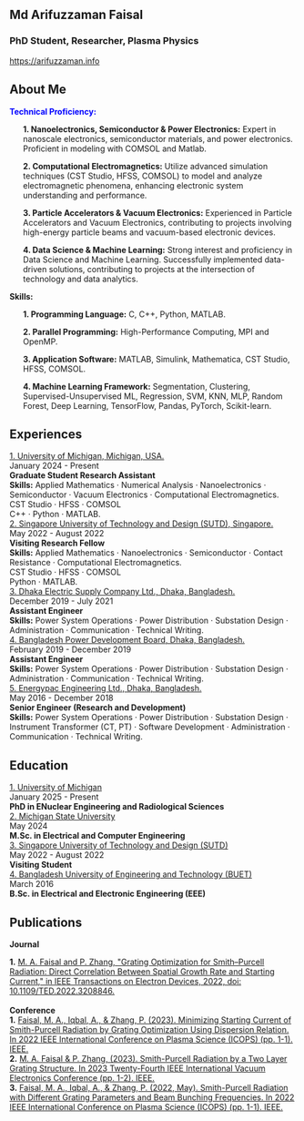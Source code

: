 <!DOCTYPE html>
<html lang="en">
<body>
<div class="wrapper">
<section class="basic">
<div class="header">
<h1 class="name">Md Arifuzzaman Faisal</h1>
<h3 class="title">PhD Student, Researcher, Plasma Physics</h3>
<div class="contact">

<div class="contact-item" title="website">
<i class="fa-solid fa-globe"></i>
<a href="https://arifuzzaman.info" target="_blank">https://arifuzzaman.info</a>
</div>
</div>
</div>
</section>
<section class="profile" style="order: 1">
<div class="section-title">
<h2>About Me</h2>
</div>
<div class="section-content">
<div class="description markdown">
<b style="color:blue;">Technical Proficiency:</b> <br>
<ul>
<b>1. Nanoelectronics, Semiconductor & Power Electronics:</b> Expert in nanoscale electronics, semiconductor materials, and power electronics. Proficient in modeling with COMSOL and Matlab.
</ul>
<ul>
<b>2. Computational Electromagnetics:</b> Utilize advanced simulation techniques (CST Studio, HFSS, COMSOL) to model and analyze electromagnetic phenomena, enhancing electronic system understanding and performance.
</ul>
<ul>
<b>3. Particle Accelerators & Vacuum Electronics:</b>  Experienced in Particle Accelerators and Vacuum Electronics, contributing to projects involving high-energy particle beams and vacuum-based electronic devices.
</ul>
<ul>
<b>4. Data Science & Machine Learning:</b> Strong interest and proficiency in Data Science and Machine Learning. Successfully implemented data-driven solutions, contributing to projects at the intersection of technology and data analytics.
</ul>

<b>Skills:</b> <br>
<ul>
<b>1. Programming Language:</b> C, C++, Python, MATLAB.
</ul>
<ul>
<b>2. Parallel Programming:</b> High-Performance Computing, MPI and OpenMP.
</ul>
<ul>
<b>3. Application Software:</b> MATLAB, Simulink, Mathematica, CST Studio, HFSS, COMSOL.
</ul>
<ul>
<b>4. Machine Learning Framework:</b> Segmentation, Clustering, Supervised-Unsupervised ML, Regression, SVM, KNN, MLP, Random Forest, Deep Learning, TensorFlow, Pandas, PyTorch, Scikit-learn.
</ul>

</div>
</div>
</section>


<section class="experience" style="order: 2">
<div class="section-title">
<i class="section-icon fa-solid fa-briefcase"></i>
<h2>Experiences</h2>
</div>
<div class="section-content">
<div class="description markdown">
</div>
<div class="items">
<div class="item">
<div class="row">
<div class="company">
<a href="#">1. University of Michigan, Michigan, USA.</a>
</div>
<div class="date">
<span>January 2024 - Present</span>
</div>
</div>
<div class="row">
<div class="role">
<span><b>Graduate Student Research Assistant</b></span>
</div>
</div>
<div class="description markdown">
<b>Skills:</b> Applied Mathematics · Numerical Analysis · Nanoelectronics · Semiconductor · Vacuum Electronics · Computational Electromagnetics. 
<br>CST Studio · HFSS · COMSOL <br>
C++ · Python · MATLAB.
</div>
</div>
<div class="item">
<div class="row">
<div class="company">
<a href="#">2. Singapore University of Technology and Design (SUTD), Singapore.</a>
</div>
<div class="date">
<span>May 2022 - August 2022</span>
</div>
</div>
<div class="row">
<div class="role">
<span><b>Visiting Research Fellow</b></span>
</div>
</div>
<div class="description markdown">
<b>Skills:</b> Applied Mathematics · Nanoelectronics · Semiconductor · Contact Resistance · Computational Electromagnetics. 
<br>CST Studio · HFSS · COMSOL <br>
Python · MATLAB.
</div>
</div>
<div class="item">
<div class="row">
<div class="company">
<a href="#">3. Dhaka Electric Supply Company Ltd., Dhaka, Bangladesh.</a>
</div>
<div class="date">
<span>December 2019 - July 2021</span>
</div>
</div>
<div class="row">
<div class="role">
<span><b>Assistant Engineer</b></span>
</div>
</div>
<div class="description markdown">
<b>Skills:</b> Power System Operations · Power Distribution · Substation Design · Administration · Communication · Technical Writing.
</div>
</div>

<div class="item">
<div class="row">
<div class="company">
<a href="#">4. Bangladesh Power Development Board, Dhaka, Bangladesh.</a>
</div>
<div class="date">
<span>February 2019 - December 2019</span>
</div>
</div>
<div class="row">
<div class="role">
<span><b>Assistant Engineer</b></span>
</div>
</div>
<div class="description markdown">
<b>Skills:</b> Power System Operations · Power Distribution · Substation Design · Administration · Communication · Technical Writing.
</div>
</div>

<div class="item">
<div class="row">
<div class="company">
<a href="#">5. Energypac Engineering Ltd., Dhaka, Bangladesh.</a>
</div>
<div class="date">
<span>May 2016 - December 2018</span>
</div>
</div>
<div class="row">
<div class="role">
<span><b>Senior Engineer (Research and Development)</b></span>
</div>
</div>
<div class="description markdown">
<b>Skills:</b> Power System Operations · Power Distribution · Substation Design · Instrument Transformer (CT, PT) · Software Development · Administration · Communication · Technical Writing.
</div>
</div>


</div>
</div>
</section>


<section class="education" style="order: 3">
<div class="section-title">
<i class="section-icon fa-solid fa-briefcase"></i>
<h2>Education</h2>
</div>
<div class="section-content">
<div class="description markdown">
</div>
<div class="items">
<div class="item">
<div class="row">
<div class="company">
<a href="#">1. University of Michigan</a>
</div>
<div class="date">
<span>January 2025 - Present</span>
</div>
</div>
<div class="row">
<div class="role">
<span><b>PhD in ENuclear Engineering and Radiological Sciences</b></span>
</div>
</div>
</div>

<div class="item">
<div class="row">
<div class="company">
<a href="#">2. Michigan State University</a>
</div>
<div class="date">
<span>May 2024</span>
</div>
</div>
<div class="row">
<div class="role">
<span><b>M.Sc. in Electrical and Computer Engineering</b></span>
</div>
</div>
</div>


<div class="item">
<div class="row">
<div class="company">
<a href="#">3. Singapore University of Technology and Design (SUTD)</a>
</div>
<div class="date">
<span>May 2022 - August 2022</span>
</div>
</div>
<div class="row">
<div class="role">
<span><b>Visiting Student</b></span>
</div>
</div>
</div>

<div class="item">
<div class="row">
<div class="company">
<a href="#">4. Bangladesh University of Engineering and Technology (BUET)</a>
</div>
<div class="date">
<span>March 2016</span>
</div>
</div>
<div class="row">
<div class="role">
<span><b>B.Sc. in Electrical and Electronic Engineering (EEE)</b></span>
</div>
</div>
</div>


</div>
</div>
</section>



<section class="publication" style="order: 4">
<div class="section-title">
<i class="section-icon fa-solid fa-newspaper"></i>
<h2>Publications</h2>
</div>

<div class="items">

<b>Journal</b>
<div class="item">
<div class="Publication">
<b>1.</b> <a href="#">M. A. Faisal and P. Zhang, "Grating Optimization for Smith–Purcell Radiation: Direct Correlation Between Spatial Growth Rate and Starting Current," in IEEE Transactions on Electron Devices, 2022, doi: 10.1109/TED.2022.3208846.</a>
</div>
</div>

<br>
<b>Conference</b>
<div class="item">
<div class="Publication">
<b>1.</b> <a href="#">Faisal, M. A., Iqbal, A., & Zhang, P. (2023).   Minimizing Starting Current of Smith-Purcell Radiation by Grating Optimization Using Dispersion Relation. In 2022 IEEE International Conference on Plasma Science (ICOPS) (pp. 1-1). IEEE.</a>
</div>
</div>

<div class="item">
<div class="Publication">
<b>2.</b> <a href="#">M. A. Faisal & P. Zhang, (2023).  Smith-Purcell Radiation by a Two Layer Grating Structure. In 2023 Twenty-Fourth IEEE International Vacuum Electronics Conference (pp. 1-2). IEEE.</a>
</div>
</div>

<div class="item">
<div class="Publication">
<b>3.</b> <a href="#">Faisal, M. A., Iqbal, A., & Zhang, P. (2022, May). Smith-Purcell Radiation with Different Grating Parameters and Beam Bunching Frequencies. In 2022 IEEE International Conference on Plasma Science (ICOPS) (pp. 1-1). IEEE.</a>
</div>
</div>


</div>

</section>

</div>

</body>
</html>
